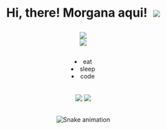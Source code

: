 <h1 align="center">
  <br>Hi, there! Morgana aqui! ️
  
  <img src="https://c.tenor.com/P5DB2iGAecsAAAAj/peach-cat.gif" width="height: 39; position: center;">
   

<img src="https://media.tenor.com/hNvii3zYOggAAAAC/rock-lee-drunken-jutsu.gif" width="height: 39; position: center;">  <br>
<img src="https://media.tenor.com/6HNiHsjPZOgAAAAC/ghibli-thats-me.gif" width="height: 39; position: center;">  <br>
  

</h1>
<div align="center">
 
<li>eat</li>
<li>sleep</li>
<li>code</li>

  </div>
  <br>
  <br>
<div align="center">
  <a href="https://github.com/morganaschneider"><img src="https://img.shields.io/badge/GitHub-100000?style=for-the-badge&logo=github&logoColor=white"></a>
  <a href="mailto:morganaschneeider@gmail.com"><img src="https://img.shields.io/badge/Gmail-D14836?style=for-the-badge&logo=gmail&logoColor=white"></a>
</div>
<br>
<div align="center">
  
  ![Snake animation](https://github.com/danielbped/danielbped/blob/output/github-contribution-grid-snake.svg)
  
</div>
